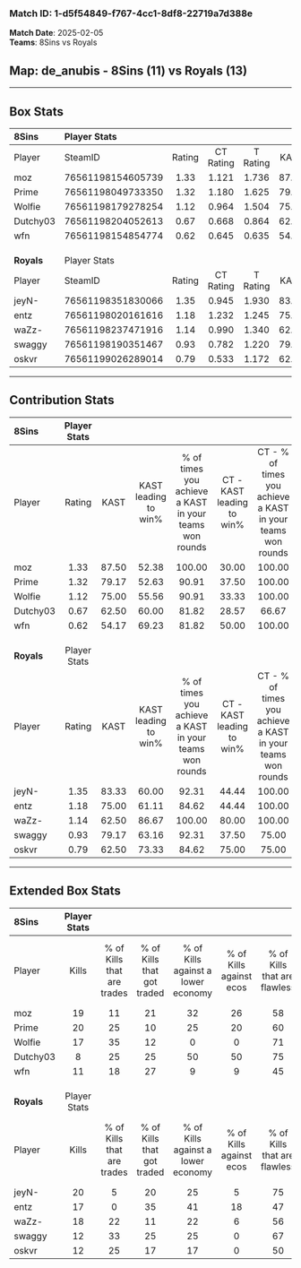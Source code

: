 ### Match ID: 1-d5f54849-f767-4cc1-8df8-22719a7d388e  
**Match Date**: 2025-02-05  
**Teams**: 8Sins vs Royals  

## **Map**: de_anubis - 8Sins (11) vs Royals (13)  
---  

## Box Stats  

| **8Sins**  | Player Stats      |        |           |          |       |      |       |         |        |      |     |
| :- | :- | :-: | :-: | :-: | :-: | :-: | :-: | :-: | :-: | :-: | :-: |
| Player     | SteamID           | Rating | CT Rating | T Rating | KAST  | ADR  | Kills | Assists | Deaths | K/D  | HS% |
| moz        | 76561198154605739 |  1.33  |   1.121   |  1.736   | 87.50 | 83.3 |  19   |    4    |   15   | 1.27 | 42  |
| Prime      | 76561198049733350 |  1.32  |   1.180   |  1.625   | 79.17 | 87.0 |  20   |    4    |   15   | 1.33 | 50  |
| Wolfie     | 76561198179278254 |  1.12  |   0.964   |  1.504   | 75.00 | 73.8 |  17   |    5    |   16   | 1.06 | 64  |
| Dutchy03   | 76561198204052613 |  0.67  |   0.668   |  0.864   | 62.50 | 55.0 |   8   |    6    |   15   | 0.53 | 50  |
| wfn        | 76561198154854774 |  0.62  |   0.645   |  0.635   | 54.17 | 48.6 |  11   |    2    |   18   | 0.61 | 27  |
|            |                   |        |           |          |       |      |       |         |        |      |     |
|            |                   |        |           |          |       |      |       |         |        |      |     |
|            |                   |        |           |          |       |      |       |         |        |      |     |
| **Royals** | Player Stats      |        |           |          |       |      |       |         |        |      |     |
| Player     | SteamID           | Rating | CT Rating | T Rating | KAST  | ADR  | Kills | Assists | Deaths | K/D  | HS% |
| jeyN-      | 76561198351830066 |  1.35  |   0.945   |  1.930   | 83.33 | 81.6 |  20   |    2    |   14   | 1.43 | 40  |
| entz       | 76561198020161616 |  1.18  |   1.232   |  1.245   | 75.00 | 96.3 |  17   |    6    |   17   | 1.00 | 35  |
| waZz-      | 76561198237471916 |  1.14  |   0.990   |  1.340   | 62.50 | 85.5 |  18   |    3    |   14   | 1.29 | 55  |
| swaggy     | 76561198190351467 |  0.93  |   0.782   |  1.220   | 79.17 | 51.4 |  12   |    7    |   15   | 0.80 | 58  |
| oskvr      | 76561199026289014 |  0.79  |   0.533   |  1.172   | 62.50 | 50.3 |  12   |    2    |   15   | 0.80 | 33  |
---  

## Contribution Stats  

| **8Sins**  | Player Stats |       |                      |                                                        |                           |                                                             |                          |                                                            |
| :- | :-: | :-: | :-: | :-: | :-: | :-: | :-: | :-: |
| Player     |    Rating    | KAST  | KAST leading to win% | % of times you achieve a KAST in your teams won rounds | CT - KAST leading to win% | CT - % of times you achieve a KAST in your teams won rounds | T - KAST leading to win% | T - % of times you achieve a KAST in your teams won rounds |
| moz        |     1.33     | 87.50 |        52.38         |                         100.00                         |           30.00           |                           100.00                            |          72.73           |                           100.00                           |
| Prime      |     1.32     | 79.17 |        52.63         |                         90.91                          |           37.50           |                           100.00                            |          63.64           |                           87.50                            |
| Wolfie     |     1.12     | 75.00 |        55.56         |                         90.91                          |           33.33           |                           100.00                            |          77.78           |                           87.50                            |
| Dutchy03   |     0.67     | 62.50 |        60.00         |                         81.82                          |           28.57           |                            66.67                            |          87.50           |                           87.50                            |
| wfn        |     0.62     | 54.17 |        69.23         |                         81.82                          |           50.00           |                           100.00                            |          85.71           |                           75.00                            |
|            |              |       |                      |                                                        |                           |                                                             |                          |                                                            |
|            |              |       |                      |                                                        |                           |                                                             |                          |                                                            |
|            |              |       |                      |                                                        |                           |                                                             |                          |                                                            |
| **Royals** | Player Stats |       |                      |                                                        |                           |                                                             |                          |                                                            |
| Player     |    Rating    | KAST  | KAST leading to win% | % of times you achieve a KAST in your teams won rounds | CT - KAST leading to win% | CT - % of times you achieve a KAST in your teams won rounds | T - KAST leading to win% | T - % of times you achieve a KAST in your teams won rounds |
| jeyN-      |     1.35     | 83.33 |        60.00         |                         92.31                          |           44.44           |                           100.00                            |          72.73           |                           88.89                            |
| entz       |     1.18     | 75.00 |        61.11         |                         84.62                          |           44.44           |                           100.00                            |          77.78           |                           77.78                            |
| waZz-      |     1.14     | 62.50 |        86.67         |                         100.00                         |           80.00           |                           100.00                            |          90.00           |                           100.00                           |
| swaggy     |     0.93     | 79.17 |        63.16         |                         92.31                          |           37.50           |                            75.00                            |          81.82           |                           100.00                           |
| oskvr      |     0.79     | 62.50 |        73.33         |                         84.62                          |           75.00           |                            75.00                            |          72.73           |                           88.89                            |
---  

## Extended Box Stats  

| **8Sins**  | Player Stats |                            |                            |                                    |                         |                              |                                 |        |                             |                                     |                          |                               |                            |
| :- | :-: | :-: | :-: | :-: | :-: | :-: | :-: | :-: | :-: | :-: | :-: | :-: | :-: |
| Player     |    Kills     | % of Kills that are trades | % of Kills that got traded | % of Kills against a lower economy | % of Kills against ecos | % of Kills that are flawless | % of Kills that are close duels | Deaths | % of Deaths that get traded | % of Deaths against a lower economy | % of Deaths against ecos | % of Deaths that are flawless | % of Deaths that are close |
| moz        |      19      |             11             |             21             |                 32                 |           26            |              58              |                5                |   15   |             27              |                 13                  |            7             |              53               |             7              |
| Prime      |      20      |             25             |             10             |                 25                 |           20            |              60              |               10                |   15   |             20              |                 13                  |            7             |              60               |             7              |
| Wolfie     |      17      |             35             |             12             |                 0                  |            0            |              71              |                6                |   16   |             31              |                 19                  |            13            |              56               |             13             |
| Dutchy03   |      8       |             25             |             25             |                 50                 |           50            |              75              |                0                |   15   |             27              |                 13                  |            7             |              53               |             13             |
| wfn        |      11      |             18             |             27             |                 9                  |            9            |              45              |               18                |   18   |              6              |                 11                  |            6             |              72               |             0              |
|            |              |                            |                            |                                    |                         |                              |                                 |        |                             |                                     |                          |                               |                            |
|            |              |                            |                            |                                    |                         |                              |                                 |        |                             |                                     |                          |                               |                            |
|            |              |                            |                            |                                    |                         |                              |                                 |        |                             |                                     |                          |                               |                            |
| **Royals** | Player Stats |                            |                            |                                    |                         |                              |                                 |        |                             |                                     |                          |                               |                            |
| Player     |    Kills     | % of Kills that are trades | % of Kills that got traded | % of Kills against a lower economy | % of Kills against ecos | % of Kills that are flawless | % of Kills that are close duels | Deaths | % of Deaths that get traded | % of Deaths against a lower economy | % of Deaths against ecos | % of Deaths that are flawless | % of Deaths that are close |
| jeyN-      |      20      |             5              |             20             |                 25                 |            5            |              75              |                5                |   14   |             29              |                 21                  |            0             |              79               |             7              |
| entz       |      17      |             0              |             35             |                 41                 |           18            |              47              |               12                |   17   |             12              |                 24                  |            0             |              53               |             12             |
| waZz-      |      18      |             22             |             11             |                 22                 |            6            |              56              |                0                |   14   |              7              |                 21                  |            0             |              57               |             21             |
| swaggy     |      12      |             33             |             25             |                 25                 |            0            |              67              |                8                |   15   |             20              |                 20                  |            0             |              60               |             0              |
| oskvr      |      12      |             25             |             17             |                 17                 |            0            |              50              |               17                |   15   |             20              |                 27                  |            0             |              60               |             0              |
